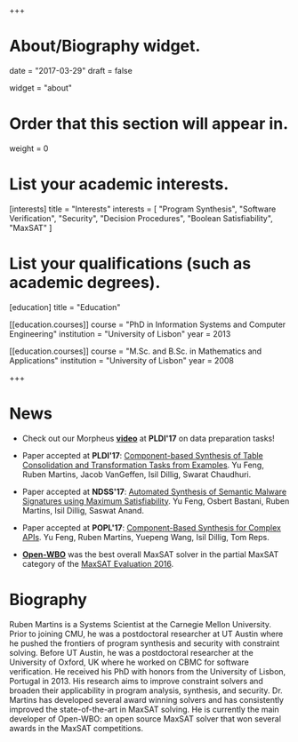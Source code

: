 +++
# About/Biography widget.

date = "2017-03-29"
draft = false

widget = "about"

# Order that this section will appear in.
weight = 0

# List your academic interests.
[interests]
  title = "Interests"
  interests = [
    "Program Synthesis",
    "Software Verification",
    "Security",
    "Decision Procedures",
    "Boolean Satisfiability",
    "MaxSAT"
  ]

# List your qualifications (such as academic degrees).
[education]
  title = "Education"

[[education.courses]]
  course = "PhD in Information Systems and Computer Engineering"
  institution = "University of Lisbon"
  year = 2013

[[education.courses]]
  course = "M.Sc. and B.Sc. in Mathematics and Applications"
  institution = "University of Lisbon"
  year = 2008
 
+++

# News

* Check out our Morpheus **[video](https://www.cs.utexas.edu/~isil/morpheus.mp4)** at **PLDI'17** on data preparation tasks!

* Paper accepted at **PLDI'17**: [Component-based Synthesis of Table Consolidation and Transformation Tasks from Examples](https://www.cs.utexas.edu/~yufeng/papers/pldi17-extend.pdf). Yu Feng, Ruben Martins, Jacob VanGeffen, Isil Dillig, Swarat Chaudhuri.

* Paper accepted at **NDSS'17**: [Automated Synthesis of Semantic Malware Signatures using Maximum Satisfiability](http://www.cs.utexas.edu/users/yufeng/papers/ndss17-astroid.pdf). Yu Feng, Osbert Bastani, Ruben Martins, Isil Dillig, Saswat Anand.

* Paper accepted at **POPL'17**: [Component-Based Synthesis for Complex APIs](/ruben/papers/popl17-sypet-extended.pdf). Yu Feng, Ruben Martins, Yuepeng Wang, Isil Dillig, Tom Reps.

* **[Open-WBO](http://sat.inesc-id.pt/open-wbo/)** was the best overall MaxSAT solver in the partial MaxSAT category of the [MaxSAT Evaluation 2016](http://maxsat.ia.udl.cat/introduction/).


# Biography

Ruben Martins is a Systems Scientist at the Carnegie Mellon University.
Prior to joining CMU, he was a postdoctoral researcher at UT Austin where he 
pushed the frontiers of program synthesis and security with constraint solving. 
Before UT Austin, he was a postdoctoral researcher at the University of Oxford, UK
where he worked on CBMC for software verification. He received his PhD with honors 
from the University of Lisbon, Portugal in 2013. His research aims to improve constraint
solvers and broaden their applicability in program analysis, synthesis, and
security. Dr. Martins has developed several award winning solvers and has
consistently improved the state-of-the-art in MaxSAT solving. He is currently the main developer of Open-WBO: an open source MaxSAT solver that won several awards in the MaxSAT competitions.
